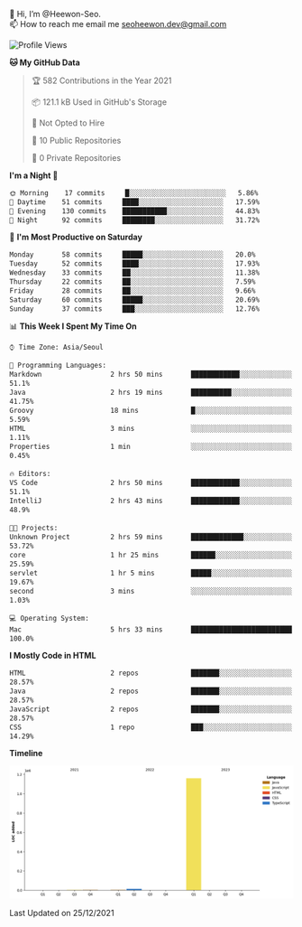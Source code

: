 👋 Hi, I’m @Heewon-Seo.  
📫 How to reach me email me seoheewon.dev@gmail.com 

 <!--START_SECTION:waka-->
![Profile Views](http://img.shields.io/badge/Profile%20Views-17-blue)

**🐱 My GitHub Data** 

> 🏆 582 Contributions in the Year 2021
 > 
> 📦 121.1 kB Used in GitHub's Storage 
 > 
> 🚫 Not Opted to Hire
 > 
> 📜 10 Public Repositories 
 > 
> 🔑 0 Private Repositories  
 > 
**I'm a Night 🦉** 

```text
🌞 Morning    17 commits     █░░░░░░░░░░░░░░░░░░░░░░░░   5.86% 
🌆 Daytime    51 commits     ████░░░░░░░░░░░░░░░░░░░░░   17.59% 
🌃 Evening    130 commits    ███████████░░░░░░░░░░░░░░   44.83% 
🌙 Night      92 commits     ████████░░░░░░░░░░░░░░░░░   31.72%

```
📅 **I'm Most Productive on Saturday** 

```text
Monday       58 commits     █████░░░░░░░░░░░░░░░░░░░░   20.0% 
Tuesday      52 commits     ████░░░░░░░░░░░░░░░░░░░░░   17.93% 
Wednesday    33 commits     ██░░░░░░░░░░░░░░░░░░░░░░░   11.38% 
Thursday     22 commits     ██░░░░░░░░░░░░░░░░░░░░░░░   7.59% 
Friday       28 commits     ██░░░░░░░░░░░░░░░░░░░░░░░   9.66% 
Saturday     60 commits     █████░░░░░░░░░░░░░░░░░░░░   20.69% 
Sunday       37 commits     ███░░░░░░░░░░░░░░░░░░░░░░   12.76%

```


📊 **This Week I Spent My Time On** 

```text
⌚︎ Time Zone: Asia/Seoul

💬 Programming Languages: 
Markdown                 2 hrs 50 mins       ████████████░░░░░░░░░░░░░   51.1% 
Java                     2 hrs 19 mins       ██████████░░░░░░░░░░░░░░░   41.75% 
Groovy                   18 mins             █░░░░░░░░░░░░░░░░░░░░░░░░   5.59% 
HTML                     3 mins              ░░░░░░░░░░░░░░░░░░░░░░░░░   1.11% 
Properties               1 min               ░░░░░░░░░░░░░░░░░░░░░░░░░   0.45%

🔥 Editors: 
VS Code                  2 hrs 50 mins       ████████████░░░░░░░░░░░░░   51.1% 
IntelliJ                 2 hrs 43 mins       ████████████░░░░░░░░░░░░░   48.9%

🐱‍💻 Projects: 
Unknown Project          2 hrs 59 mins       █████████████░░░░░░░░░░░░   53.72% 
core                     1 hr 25 mins        ██████░░░░░░░░░░░░░░░░░░░   25.59% 
servlet                  1 hr 5 mins         █████░░░░░░░░░░░░░░░░░░░░   19.67% 
second                   3 mins              ░░░░░░░░░░░░░░░░░░░░░░░░░   1.03%

💻 Operating System: 
Mac                      5 hrs 33 mins       █████████████████████████   100.0%

```

**I Mostly Code in HTML** 

```text
HTML                     2 repos             ███████░░░░░░░░░░░░░░░░░░   28.57% 
Java                     2 repos             ███████░░░░░░░░░░░░░░░░░░   28.57% 
JavaScript               2 repos             ███████░░░░░░░░░░░░░░░░░░   28.57% 
CSS                      1 repo              ███░░░░░░░░░░░░░░░░░░░░░░   14.29%

```


**Timeline**

![Chart not found](https://raw.githubusercontent.com/Heewon-Seo/Heewon-Seo/main/charts/bar_graph.png) 


 Last Updated on 25/12/2021
<!--END_SECTION:waka-->
